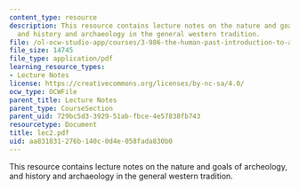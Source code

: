 ```yaml
---
content_type: resource
description: This resource contains lecture notes on the nature and goals of archeology,
  and history and archaeology in the general western tradition.
file: /ol-ocw-studio-app/courses/3-986-the-human-past-introduction-to-archaeology-fall-2006/aa831831276b140c0d4e058fada830b0_lec2.pdf
file_size: 14745
file_type: application/pdf
learning_resource_types:
- Lecture Notes
license: https://creativecommons.org/licenses/by-nc-sa/4.0/
ocw_type: OCWFile
parent_title: Lecture Notes
parent_type: CourseSection
parent_uid: 729bc5d3-3929-51ab-fbce-4e57838fb743
resourcetype: Document
title: lec2.pdf
uid: aa831831-276b-140c-0d4e-058fada830b0
---
```

This resource contains lecture notes on the nature and goals of archeology, and history and archaeology in the general western tradition.